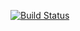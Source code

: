 [![Build Status](https://travis-ci.com/uppe-r/quarkz.svg?token=iy8cDzpCgypSkJPdoxMC&branch=v0.0.1)](https://travis-ci.com/uppe-r/quarkz)
